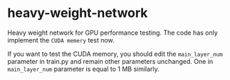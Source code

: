 # heavy-weight-network
Heavy weight network for GPU performance testing.
The code has only implement the `CUDA memery` test now.

If you want to test the CUDA memory, you should edit the `main_layer_num` parameter in train.py and remain other parameters unchanged. One in `main_layer_num` parameter is equal to 1 MB similarly.